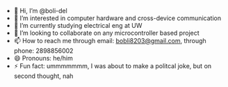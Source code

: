 - 👋 Hi, I’m @boli-del
- 👀 I’m interested in computer hardware and cross-device communication
- 🌱 I’m currently studying electrical eng at UW
- 💞️ I’m looking to collaborate on any microcontroller based project
- 📫 How to reach me through email: bobli8203@gmail.com, through phone: 2898856002
- 😄 Pronouns: he/him
- ⚡ Fun fact: ummmmmmm, I was about to make a politcal joke, but on second thought, nah

<!---
boli-del/boli-del is a ✨ special ✨ repository because its `README.md` (this file) appears on your GitHub profile.
You can click the Preview link to take a look at your changes.
--->
